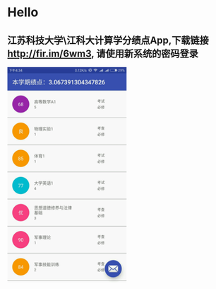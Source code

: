 # Hello
江苏科技大学\江科大计算学分绩点App,下载链接	http://fir.im/6wm3,  请使用新系统的密码登录
---
<img src="Screenshot_2016-09-21-16-34-54-101_gyx.hello.jpg" width=270 height=486/>


